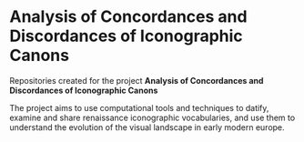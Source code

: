 # Analysis of Concordances and Discordances of Iconographic Canons


Repositories created for the project **Analysis of Concordances and Discordances of Iconographic Canons**

The project aims to use computational tools and techniques to datify, examine and share renaissance iconographic vocabularies, and use them to understand the evolution of the visual landscape in early modern europe.
